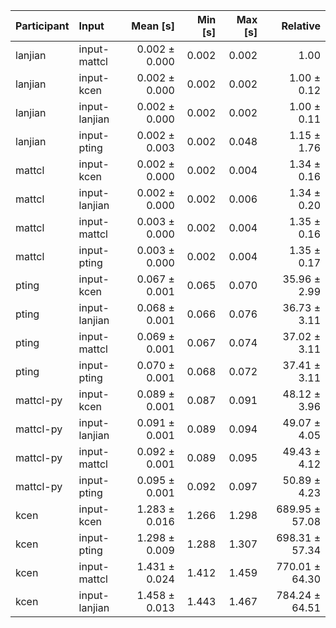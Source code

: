 | Participant | Input | Mean [s] | Min [s] | Max [s] | Relative |
|:---|:---|---:|---:|---:|---:|
| lanjian | input-mattcl | 0.002 ± 0.000 | 0.002 | 0.002 | 1.00 |
| lanjian | input-kcen | 0.002 ± 0.000 | 0.002 | 0.002 | 1.00 ± 0.12 |
| lanjian | input-lanjian | 0.002 ± 0.000 | 0.002 | 0.002 | 1.00 ± 0.11 |
| lanjian | input-pting | 0.002 ± 0.003 | 0.002 | 0.048 | 1.15 ± 1.76 |
| mattcl | input-kcen | 0.002 ± 0.000 | 0.002 | 0.004 | 1.34 ± 0.16 |
| mattcl | input-lanjian | 0.002 ± 0.000 | 0.002 | 0.006 | 1.34 ± 0.20 |
| mattcl | input-mattcl | 0.003 ± 0.000 | 0.002 | 0.004 | 1.35 ± 0.16 |
| mattcl | input-pting | 0.003 ± 0.000 | 0.002 | 0.004 | 1.35 ± 0.17 |
| pting | input-kcen | 0.067 ± 0.001 | 0.065 | 0.070 | 35.96 ± 2.99 |
| pting | input-lanjian | 0.068 ± 0.001 | 0.066 | 0.076 | 36.73 ± 3.11 |
| pting | input-mattcl | 0.069 ± 0.001 | 0.067 | 0.074 | 37.02 ± 3.11 |
| pting | input-pting | 0.070 ± 0.001 | 0.068 | 0.072 | 37.41 ± 3.11 |
| mattcl-py | input-kcen | 0.089 ± 0.001 | 0.087 | 0.091 | 48.12 ± 3.96 |
| mattcl-py | input-lanjian | 0.091 ± 0.001 | 0.089 | 0.094 | 49.07 ± 4.05 |
| mattcl-py | input-mattcl | 0.092 ± 0.001 | 0.089 | 0.095 | 49.43 ± 4.12 |
| mattcl-py | input-pting | 0.095 ± 0.001 | 0.092 | 0.097 | 50.89 ± 4.23 |
| kcen | input-kcen | 1.283 ± 0.016 | 1.266 | 1.298 | 689.95 ± 57.08 |
| kcen | input-pting | 1.298 ± 0.009 | 1.288 | 1.307 | 698.31 ± 57.34 |
| kcen | input-mattcl | 1.431 ± 0.024 | 1.412 | 1.459 | 770.01 ± 64.30 |
| kcen | input-lanjian | 1.458 ± 0.013 | 1.443 | 1.467 | 784.24 ± 64.51 |
